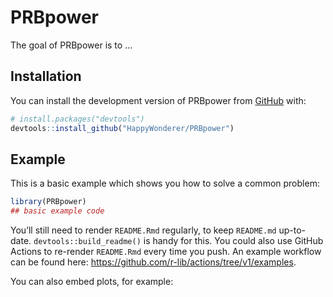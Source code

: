 
<!-- README.md is generated from README.Rmd. Please edit that file -->

# PRBpower

<!-- badges: start -->
<!-- badges: end -->

The goal of PRBpower is to …

## Installation

You can install the development version of PRBpower from
[GitHub](https://github.com/) with:

``` r
# install.packages("devtools")
devtools::install_github("HappyWonderer/PRBpower")
```

## Example

This is a basic example which shows you how to solve a common problem:

``` r
library(PRBpower)
## basic example code
```

You’ll still need to render `README.Rmd` regularly, to keep `README.md`
up-to-date. `devtools::build_readme()` is handy for this. You could also
use GitHub Actions to re-render `README.Rmd` every time you push. An
example workflow can be found here:
<https://github.com/r-lib/actions/tree/v1/examples>.

You can also embed plots, for example:
